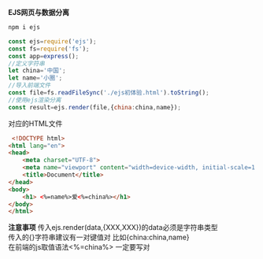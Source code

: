 **EJS网页与数据分离**
```javascript
npm i ejs
```
```javascript
const ejs=require('ejs');
const fs=require('fs');
const app=express();
//定义字符串
let china='中国';
let name='小圈';
//导入前端文件
const file=fs.readFileSync('./ejs初体验.html').toString(); 
//使用ejs渲染分离
const result=ejs.render(file,{china:china,name});
```
 对应的HTML文件
```html
 <!DOCTYPE html>
<html lang="en">
<head>
    <meta charset="UTF-8">
    <meta name="viewport" content="width=device-width, initial-scale=1.0">
    <title>Document</title>
</head>
<body>
    <h1> <%=name%>爱<%=china%></h1>
</body>
</html>
```
**注意事项**
传入ejs.render(data,{XXX,XXX})的data必须是字符串类型  
传入的{}字符串建议有一对键值对 比如{china:china,name}  
在前端的js取值语法<%=china%> 一定要写对
